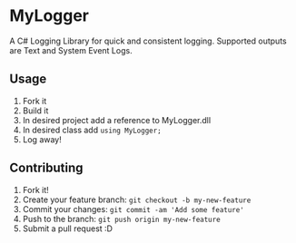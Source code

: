 # MyLogger

A C# Logging Library for quick and consistent logging. Supported outputs are Text and System Event Logs.

## Usage
1. Fork it
2. Build it
3. In desired project add a reference to MyLogger.dll
4. In desired class add `using MyLogger;`
5. Log away!

## Contributing

1. Fork it!
2. Create your feature branch: `git checkout -b my-new-feature`
3. Commit your changes: `git commit -am 'Add some feature'`
4. Push to the branch: `git push origin my-new-feature`
5. Submit a pull request :D